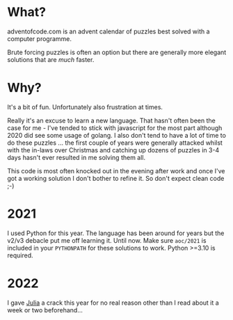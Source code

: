 # What?

adventofcode.com is an advent calendar of puzzles best solved with a computer programme.

Brute forcing puzzles is often an option but there are generally more elegant solutions that are _much_ faster.

# Why?

It's a bit of fun.  Unfortunately also frustration at times.

Really it's an excuse to learn a new language.  That hasn't often been the case for me - I've tended to stick with javascript for the most part although 2020 did see some usage of golang.  I also don't tend to have a lot of time to do these puzzles ... the first couple of years were generally attacked whilst with the in-laws over Christmas and catching up dozens of puzzles in 3-4 days hasn't ever resulted in me solving them all.

This code is most often knocked out in the evening after work and once I've got a working solution I don't bother to refine it.  So don't expect clean code ;-)

# 2021

I used Python for this year.  The language has been around for years but the v2/v3 debacle put me off learning it.  Until now.  Make sure `aoc/2021` is included in your `PYTHONPATH` for these solutions to work.  Python >=3.10 is required.

# 2022

I gave [Julia](https://julialang.org/) a crack this year for no real reason other than I read about it a week or two beforehand...
